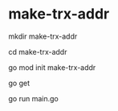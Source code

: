 # make-trx-addr
mkdir make-trx-addr

cd make-trx-addr

go mod init make-trx-addr

go get

go run main.go
